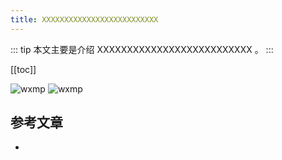 ```yaml
---
title: XXXXXXXXXXXXXXXXXXXXXXXXXX
---
```


::: tip
本文主要是介绍 XXXXXXXXXXXXXXXXXXXXXXXXXX 。
:::

[[toc]]

<img class= "zoom-custom-imgs" :src="$withBase('/assets/img/framework/basic/intro-1.png')" alt="wxmp">
<img class= "zoom-custom-imgs" :src="$withBase('/assets/img/framework/nio/intro-1.png')" alt="wxmp">


## 参考文章
* 